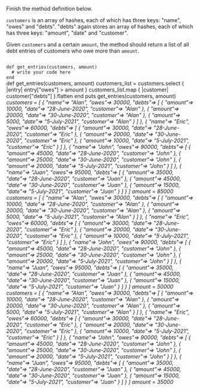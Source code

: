 Finish the method definition below.

`customers` is an array of hashes, each of which has three keys: "name", "owes" and "debts". "debts" again stores an array of hashes, each of which has three keys: "amount", "date" and "customer".

Given `customers` and a certain `amount`, the method should return a list of all debt entries of customers who owe more than `amount`.

<Editor lang="ruby" type="exercise" testMode="multipleInput">
<code>
def get_entries(customers, amount)
  # write your code here
end
</code>

<solution>
def get_entries(customers, amount)
  customers_list = customers.select { |entry| entry["owes"] > amount }
  customers_list.map  { |customer| customer["debts"] }.flatten
end
</solution>

<testcases>
<caller>
puts get_entries(customers, amount)
</caller>
<testcase>
<i>
customers = [
  {
    "name"=> "Alan",
    "owes"=> 30000,
    "debts"=> [
      {
        "amount"=> 10000,
        "date"=> "28-June-2020",
        "customer"=> "Alan"
      },
      {
        "amount"=> 20000,
        "date"=> "30-June-2020",
        "customer"=> "Alan"
      },
      {
        "amount"=> 5000,
        "date"=> "5-July-2021",
        "customer"=> "Alan"
      }
    ]
  },
  {
    "name"=> "Eric",
    "owes"=> 60000,
    "debts"=> [
      {
        "amount"=> 30000,
        "date"=> "28-June-2020",
        "customer"=> "Eric"
      },
      {
        "amount"=> 20000,
        "date"=> "30-June-2020",
        "customer"=> "Eric"
      },
      {
        "amount"=> 10000,
        "date"=> "5-July-2021",
        "customer"=> "Eric"
      }
    ]
  },
  {
    "name"=> "John",
    "owes"=> 90000,
    "debts"=> [
      {
        "amount"=> 45000,
        "date"=> "28-June-2020",
        "customer"=> "John"
      },
      {
        "amount"=> 25000,
        "date"=> "30-June-2020",
        "customer"=> "John"
      },
      {
        "amount"=> 20000,
        "date"=> "5-July-2021",
        "customer"=> "John"
      }
    ]
  },
  {
    "name"=> "Juan",
    "owes"=> 95000,
    "debts"=> [
      {
        "amount"=> 35000,
        "date"=> "28-June-2020",
        "customer"=> "Juan"
      },
      {
        "amount"=> 45000,
        "date"=> "30-June-2020",
        "customer"=> "Juan"
      },
      {
        "amount"=> 15000,
        "date"=> "5-July-2021",
        "customer"=> "Juan"
      }
    ]
  }
]
amount = 85000
</i>
</testcase>
<testcase>
<i>
customers = [
  {
    "name"=> "Alan",
    "owes"=> 30000,
    "debts"=> [
      {
        "amount"=> 10000,
        "date"=> "28-June-2020",
        "customer"=> "Alan"
      },
      {
        "amount"=> 20000,
        "date"=> "30-June-2020",
        "customer"=> "Alan"
      },
      {
        "amount"=> 5000,
        "date"=> "5-July-2021",
        "customer"=> "Alan"
      }
    ]
  },
  {
    "name"=> "Eric",
    "owes"=> 60000,
    "debts"=> [
      {
        "amount"=> 30000,
        "date"=> "28-June-2020",
        "customer"=> "Eric"
      },
      {
        "amount"=> 20000,
        "date"=> "30-June-2020",
        "customer"=> "Eric"
      },
      {
        "amount"=> 10000,
        "date"=> "5-July-2021",
        "customer"=> "Eric"
      }
    ]
  },
  {
    "name"=> "John",
    "owes"=> 90000,
    "debts"=> [
      {
        "amount"=> 45000,
        "date"=> "28-June-2020",
        "customer"=> "John"
      },
      {
        "amount"=> 25000,
        "date"=> "30-June-2020",
        "customer"=> "John"
      },
      {
        "amount"=> 20000,
        "date"=> "5-July-2021",
        "customer"=> "John"
      }
    ]
  },
  {
    "name"=> "Juan",
    "owes"=> 95000,
    "debts"=> [
      {
        "amount"=> 35000,
        "date"=> "28-June-2020",
        "customer"=> "Juan"
      },
      {
        "amount"=> 45000,
        "date"=> "30-June-2020",
        "customer"=> "Juan"
      },
      {
        "amount"=> 15000,
        "date"=> "5-July-2021",
        "customer"=> "Juan"
      }
    ]
  }
]
amount = 50000
</i>
</testcase>
<testcase>
<i>
customers = [
  {
    "name"=> "Alan",
    "owes"=> 30000,
    "debts"=> [
      {
        "amount"=> 10000,
        "date"=> "28-June-2020",
        "customer"=> "Alan"
      },
      {
        "amount"=> 20000,
        "date"=> "30-June-2020",
        "customer"=> "Alan"
      },
      {
        "amount"=> 5000,
        "date"=> "5-July-2021",
        "customer"=> "Alan"
      }
    ]
  },
  {
    "name"=> "Eric",
    "owes"=> 60000,
    "debts"=> [
      {
        "amount"=> 30000,
        "date"=> "28-June-2020",
        "customer"=> "Eric"
      },
      {
        "amount"=> 20000,
        "date"=> "30-June-2020",
        "customer"=> "Eric"
      },
      {
        "amount"=> 10000,
        "date"=> "5-July-2021",
        "customer"=> "Eric"
      }
    ]
  },
  {
    "name"=> "John",
    "owes"=> 90000,
    "debts"=> [
      {
        "amount"=> 45000,
        "date"=> "28-June-2020",
        "customer"=> "John"
      },
      {
        "amount"=> 25000,
        "date"=> "30-June-2020",
        "customer"=> "John"
      },
      {
        "amount"=> 20000,
        "date"=> "5-July-2021",
        "customer"=> "John"
      }
    ]
  },
  {
    "name"=> "Juan",
    "owes"=> 95000,
    "debts"=> [
      {
        "amount"=> 35000,
        "date"=> "28-June-2020",
        "customer"=> "Juan"
      },
      {
        "amount"=> 45000,
        "date"=> "30-June-2020",
        "customer"=> "Juan"
      },
      {
        "amount"=> 15000,
        "date"=> "5-July-2021",
        "customer"=> "Juan"
      }
    ]
  }
]
amount = 35000
</i>
</testcase>
</testcases>
</Editor>